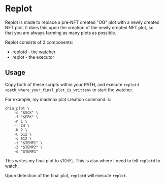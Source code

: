 # Replot
Replot is made to replace a pre-NFT created "OG" plot with a newly created NFT plot.
It does this upon the creation of the newly created NFT plot, so that you are always farming as many plots as possible.

Replot consists of 2 components:
* replotd - the watcher
* replot - the executor

## Usage
Copy both of these scripts within your PATH, and execute `replotd <path_where_your_final_plot_is_written>` to start the watcher.

For example, my madmax plot creation command is:
```
chia_plot \
    -c "$SCK" \
    -f "$FPK" \
    -n 1 \
    -r 24 \
    -K 2 \
    -u 512 \
    -v 512 \
    -t "$TEMP1" \
    -2 "$TEMP2" \
    -d "$TEMP1"
```
This writes my final plot to `$TEMP1`. This is also where I need to tell `replotd` to watch.

Upon detection of the final plot, `replotd` will execute `replot`.
